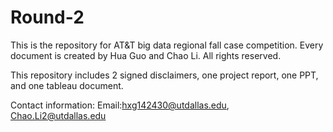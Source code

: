 # Round-2
This is the repository for AT&T big data regional fall case competition. Every document is created by Hua Guo and Chao Li. All rights reserved.

This repository includes 2 signed disclaimers, one project report, one PPT, and one tableau document.

Contact information:
Email:hxg142430@utdallas.edu, Chao.Li2@utdallas.edu
